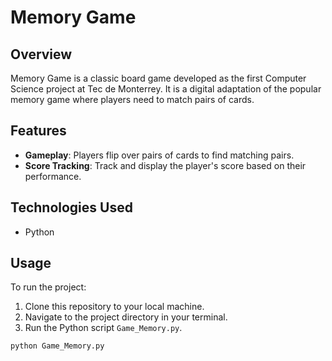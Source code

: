 # Memory Game

## Overview

Memory Game is a classic board game developed as the first Computer Science project at Tec de Monterrey. It is a digital adaptation of the popular memory game where players need to match pairs of cards.

## Features

- **Gameplay**: Players flip over pairs of cards to find matching pairs.
- **Score Tracking**: Track and display the player's score based on their performance.

## Technologies Used

- Python

## Usage

To run the project:

1. Clone this repository to your local machine.
2. Navigate to the project directory in your terminal.
3. Run the Python script `Game_Memory.py`.

```bash
python Game_Memory.py
